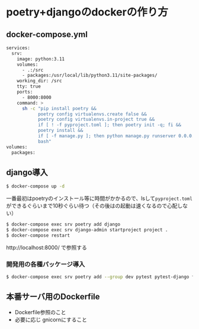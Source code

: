 # poetry+djangoのdockerの作り方


## docker-compose.yml

```sh
services:
  srv:
    image: python:3.11
    volumes:
      - .:/src
      - packages:/usr/local/lib/python3.11/site-packages/
    working_dir: /src
    tty: true
    ports:
      - 8000:8000
    command: >
      sh -c "pip install poetry &&
            poetry config virtualenvs.create false &&
            poetry config virtualenvs.in-project true &&
            if [ ! -f pyproject.toml ]; then poetry init -q; fi &&
            poetry install &&
            if [ -f manage.py ]; then python manage.py runserver 0.0.0.0:8000; fi &&
            bash"
volumes:
  packages:
```

## django導入

```sh
$ docker-compose up -d
```

一番最初はpoetryのインストール等に時間がかかるので、lsして`pyproject.toml`ができるぐらいまで10秒ぐらい待つ（その後はの起動は速くなるので心配しない）

```sh
$ docker-compose exec srv poetry add django
$ docker-compose exec srv django-admin startproject project .
$ docker-compose restart
```

http://localhost:8000/ で参照する

### 開発用の各種パッケージ導入

```sh
$ docker-compose exec srv poetry add --group dev pytest pytest-django flake8 black django_extensions ipython
```

## 本番サーバ用のDockerfile

- Dockerfile参照のこと
- 必要に応じ gnicornにすること

